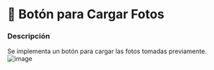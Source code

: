 # 📁 Botón para Cargar Fotos
### Descripción
Se implementa un botón para cargar las fotos tomadas previamente. 
![image](https://github.com/user-attachments/assets/9e654a66-3627-4097-9e00-3d97c474c90d)
